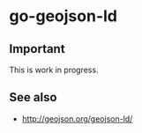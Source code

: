 # go-geojson-ld

## Important

This is work in progress.

## See also

* http://geojson.org/geojson-ld/